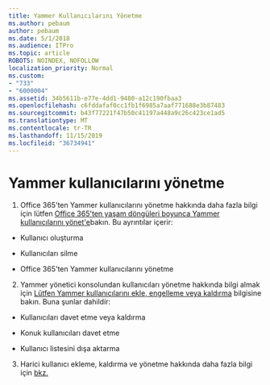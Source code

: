 ```yaml
---
title: Yammer Kullanıcılarını Yönetme
ms.author: pebaum
author: pebaum
ms.date: 5/1/2018
ms.audience: ITPro
ms.topic: article
ROBOTS: NOINDEX, NOFOLLOW
localization_priority: Normal
ms.custom:
- "733"
- "6000004"
ms.assetid: 34b5611b-e77e-4dd1-9480-a12c190fbaa3
ms.openlocfilehash: c6fddafaf0cc1fb1f6985a7aaf771688e3b87483
ms.sourcegitcommit: b43f77221f47b50c41197a448a9c26c423ce1ad5
ms.translationtype: MT
ms.contentlocale: tr-TR
ms.lasthandoff: 11/15/2019
ms.locfileid: "36734941"
---
```

# <a name="managing-yammer-users"></a>Yammer kullanıcılarını yönetme

1. Office 365'ten Yammer kullanıcılarını yönetme hakkında daha fazla bilgi için lütfen [Office 365'ten yaşam döngüleri boyunca Yammer kullanıcılarını yönet'e](https://docs.microsoft.com/yammer/manage-yammer-users/manage-users-across-their-lifecycle)bakın. Bu ayrıntılar içerir:

  - Kullanıcı oluşturma

  - Kullanıcıları silme

  - Office 365'ten Yammer kullanıcılarını yönetme

2. Yammer yönetici konsolundan kullanıcıları yönetme hakkında bilgi almak için [Lütfen Yammer kullanıcılarını ekle, engelleme veya kaldırma](http://alchemyportal.azurewebsites.net/Rule/ManageYammer%20users%20across%20their%20lifecycle%20from%20Office%20365) bilgisine bakın. Buna şunlar dahildir:

  - Kullanıcıları davet etme veya kaldırma

  - Konuk kullanıcıları davet etme

  - Kullanıcı listesini dışa aktarma

3. Harici kullanıcı ekleme, kaldırma ve yönetme hakkında daha fazla bilgi için [bkz.](https://docs.microsoft.com/yammer/work-with-external-users/add-external-participants)
